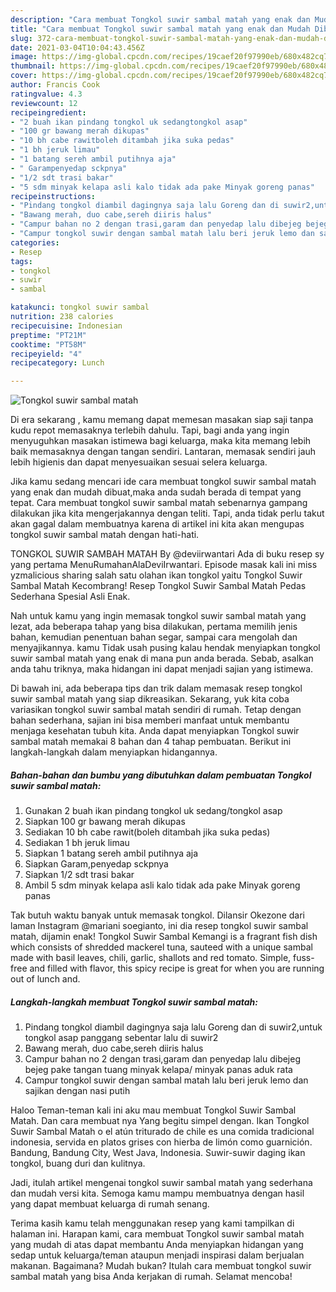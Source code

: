 ```yaml
---
description: "Cara membuat Tongkol suwir sambal matah yang enak dan Mudah Dibuat"
title: "Cara membuat Tongkol suwir sambal matah yang enak dan Mudah Dibuat"
slug: 372-cara-membuat-tongkol-suwir-sambal-matah-yang-enak-dan-mudah-dibuat
date: 2021-03-04T10:04:43.456Z
image: https://img-global.cpcdn.com/recipes/19caef20f97990eb/680x482cq70/tongkol-suwir-sambal-matah-foto-resep-utama.jpg
thumbnail: https://img-global.cpcdn.com/recipes/19caef20f97990eb/680x482cq70/tongkol-suwir-sambal-matah-foto-resep-utama.jpg
cover: https://img-global.cpcdn.com/recipes/19caef20f97990eb/680x482cq70/tongkol-suwir-sambal-matah-foto-resep-utama.jpg
author: Francis Cook
ratingvalue: 4.3
reviewcount: 12
recipeingredient:
- "2 buah ikan pindang tongkol uk sedangtongkol asap"
- "100 gr bawang merah dikupas"
- "10 bh cabe rawitboleh ditambah jika suka pedas"
- "1 bh jeruk limau"
- "1 batang sereh ambil putihnya aja"
- " Garampenyedap sckpnya"
- "1/2 sdt trasi bakar"
- "5 sdm minyak kelapa asli kalo tidak ada pake Minyak goreng panas"
recipeinstructions:
- "Pindang tongkol diambil dagingnya saja lalu Goreng dan di suwir2,untuk tongkol asap panggang sebentar lalu di suwir2"
- "Bawang merah, duo cabe,sereh diiris halus"
- "Campur bahan no 2 dengan trasi,garam dan penyedap lalu dibejeg bejeg pake tangan tuang minyak kelapa/ minyak panas aduk rata"
- "Campur tongkol suwir dengan sambal matah lalu beri jeruk lemo dan sajikan dengan nasi putih"
categories:
- Resep
tags:
- tongkol
- suwir
- sambal

katakunci: tongkol suwir sambal 
nutrition: 238 calories
recipecuisine: Indonesian
preptime: "PT21M"
cooktime: "PT58M"
recipeyield: "4"
recipecategory: Lunch

---
```



![Tongkol suwir sambal matah](https://img-global.cpcdn.com/recipes/19caef20f97990eb/680x482cq70/tongkol-suwir-sambal-matah-foto-resep-utama.jpg)

Di era  sekarang , kamu memang dapat memesan masakan siap saji tanpa kudu repot memasaknya terlebih dahulu. Tapi, bagi anda yang ingin menyuguhkan masakan istimewa bagi keluarga, maka kita memang lebih baik memasaknya dengan tangan sendiri. Lantaran, memasak sendiri jauh lebih higienis dan dapat menyesuaikan sesuai selera keluarga.

Jika kamu sedang mencari ide cara membuat tongkol suwir sambal matah yang enak dan mudah dibuat,maka anda sudah berada di tempat yang tepat. Cara membuat tongkol suwir sambal matah  sebenarnya gampang dilakukan jika kita mengerjakannya dengan teliti. Tapi, anda tidak perlu takut akan gagal dalam membuatnya 
karena di artikel ini kita akan mengupas tongkol suwir sambal matah dengan hati-hati.  

TONGKOL SUWIR SAMBAH MATAH By @deviirwantari Ada di buku resep sy yang pertama MenuRumahanAlaDeviIrwantari. Episode masak kali ini miss yzmalicious sharing salah satu olahan ikan tongkol yaitu Tongkol Suwir Sambal Matah Kecombrang! Resep Tongkol Suwir Sambal Matah Pedas Sederhana Spesial Asli Enak.

Nah untuk kamu yang ingin memasak tongkol suwir sambal matah yang lezat, ada beberapa tahap yang bisa dilakukan, pertama memilih jenis bahan, kemudian penentuan bahan segar, sampai cara mengolah dan menyajikannya. kamu Tidak usah pusing kalau hendak menyiapkan tongkol suwir sambal matah yang enak di mana pun anda berada. Sebab, asalkan anda  tahu triknya, maka hidangan ini dapat menjadi sajian yang istimewa.

Di bawah ini, ada beberapa tips dan trik dalam memasak resep tongkol suwir sambal matah yang siap dikreasikan. Sekarang, yuk kita coba variasikan tongkol suwir sambal matah sendiri di rumah. Tetap dengan bahan sederhana, sajian ini bisa memberi manfaat untuk membantu menjaga kesehatan tubuh kita. Anda dapat menyiapkan Tongkol suwir sambal matah memakai 8 bahan dan 4 tahap pembuatan. Berikut ini langkah-langkah dalam menyiapkan hidangannya.

<!--inarticleads1-->

##### Bahan-bahan dan bumbu yang dibutuhkan dalam pembuatan Tongkol suwir sambal matah:

1. Gunakan 2 buah ikan pindang tongkol uk sedang/tongkol asap
1. Siapkan 100 gr bawang merah dikupas
1. Sediakan 10 bh cabe rawit(boleh ditambah jika suka pedas)
1. Sediakan 1 bh jeruk limau
1. Siapkan 1 batang sereh ambil putihnya aja
1. Siapkan  Garam,penyedap sckpnya
1. Siapkan 1/2 sdt trasi bakar
1. Ambil 5 sdm minyak kelapa asli kalo tidak ada pake Minyak goreng panas


Tak butuh waktu banyak untuk memasak tongkol. Dilansir Okezone dari laman Instagram @mariani soegianto, ini dia resep tongkol suwir sambal matah, dijamin enak! Tongkol Suwir Sambal Kemangi is a fragrant fish dish which consists of shredded mackerel tuna, sauteed with a unique sambal made with basil leaves, chili, garlic, shallots and red tomato. Simple, fuss-free and filled with flavor, this spicy recipe is great for when you are running out of lunch and. 

<!--inarticleads2-->

##### Langkah-langkah membuat Tongkol suwir sambal matah:

1. Pindang tongkol diambil dagingnya saja lalu Goreng dan di suwir2,untuk tongkol asap panggang sebentar lalu di suwir2
1. Bawang merah, duo cabe,sereh diiris halus
1. Campur bahan no 2 dengan trasi,garam dan penyedap lalu dibejeg bejeg pake tangan tuang minyak kelapa/ minyak panas aduk rata
1. Campur tongkol suwir dengan sambal matah lalu beri jeruk lemo dan sajikan dengan nasi putih


Haloo Teman-teman kali ini aku mau membuat Tongkol Suwir Sambal Matah. Dan cara membuat nya Yang begitu simpel dengan. Ikan Tongkol Suwir Sambal Matah o el atún triturado de chile es una comida tradicional indonesia, servida en platos grises con hierba de limón como guarnición. Bandung, Bandung City, West Java, Indonesia. Suwir-suwir daging ikan tongkol, buang duri dan kulitnya. 

Jadi, itulah artikel mengenai  tongkol suwir sambal matah  yang sederhana dan mudah versi kita. Semoga kamu mampu membuatnya dengan hasil yang dapat membuat keluarga di rumah senang. 

Terima kasih kamu telah menggunakan resep yang kami tampilkan di halaman ini. Harapan kami, cara membuat  Tongkol suwir sambal matah yang mudah di atas dapat membantu Anda menyiapkan hidangan yang sedap untuk keluarga/teman ataupun menjadi inspirasi dalam berjualan makanan. Bagaimana? Mudah bukan? Itulah cara membuat tongkol suwir sambal matah yang bisa Anda kerjakan di rumah. Selamat mencoba!

